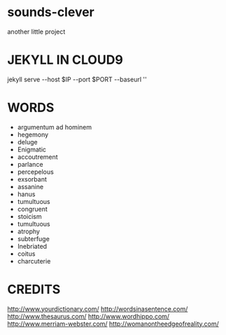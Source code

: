 # sounds-clever
another little project

JEKYLL IN CLOUD9
================

jekyll serve --host $IP --port $PORT --baseurl ''



WORDS
=====
- argumentum ad hominem
- hegemony
- deluge
- Enigmatic
- accoutrement
- parlance
- percepelous
- exsorbant
- assanine
- hanus
- tumultuous
- congruent
- stoicism 
- tumultuous
- atrophy
- subterfuge
- Inebriated
- coitus
- charcuterie


CREDITS
=======

http://www.yourdictionary.com/
http://wordsinasentence.com/
http://www.thesaurus.com/
http://www.wordhippo.com/
http://www.merriam-webster.com/
http://womanontheedgeofreality.com/
